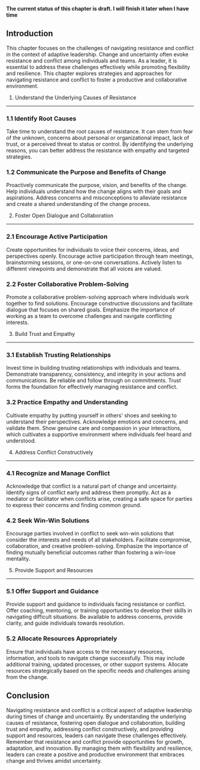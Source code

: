 **The current status of this chapter is draft. I will finish it later when I have time**

Introduction
------------

This chapter focuses on the challenges of navigating resistance and conflict in the context of adaptive leadership. Change and uncertainty often evoke resistance and conflict among individuals and teams. As a leader, it is essential to address these challenges effectively while promoting flexibility and resilience. This chapter explores strategies and approaches for navigating resistance and conflict to foster a productive and collaborative environment.

1. Understand the Underlying Causes of Resistance
-------------------------------------------------

### 1.1 Identify Root Causes

Take time to understand the root causes of resistance. It can stem from fear of the unknown, concerns about personal or organizational impact, lack of trust, or a perceived threat to status or control. By identifying the underlying reasons, you can better address the resistance with empathy and targeted strategies.

### 1.2 Communicate the Purpose and Benefits of Change

Proactively communicate the purpose, vision, and benefits of the change. Help individuals understand how the change aligns with their goals and aspirations. Address concerns and misconceptions to alleviate resistance and create a shared understanding of the change process.

2. Foster Open Dialogue and Collaboration
-----------------------------------------

### 2.1 Encourage Active Participation

Create opportunities for individuals to voice their concerns, ideas, and perspectives openly. Encourage active participation through team meetings, brainstorming sessions, or one-on-one conversations. Actively listen to different viewpoints and demonstrate that all voices are valued.

### 2.2 Foster Collaborative Problem-Solving

Promote a collaborative problem-solving approach where individuals work together to find solutions. Encourage constructive discussions and facilitate dialogue that focuses on shared goals. Emphasize the importance of working as a team to overcome challenges and navigate conflicting interests.

3. Build Trust and Empathy
--------------------------

### 3.1 Establish Trusting Relationships

Invest time in building trusting relationships with individuals and teams. Demonstrate transparency, consistency, and integrity in your actions and communications. Be reliable and follow through on commitments. Trust forms the foundation for effectively managing resistance and conflict.

### 3.2 Practice Empathy and Understanding

Cultivate empathy by putting yourself in others' shoes and seeking to understand their perspectives. Acknowledge emotions and concerns, and validate them. Show genuine care and compassion in your interactions, which cultivates a supportive environment where individuals feel heard and understood.

4. Address Conflict Constructively
----------------------------------

### 4.1 Recognize and Manage Conflict

Acknowledge that conflict is a natural part of change and uncertainty. Identify signs of conflict early and address them promptly. Act as a mediator or facilitator when conflicts arise, creating a safe space for parties to express their concerns and finding common ground.

### 4.2 Seek Win-Win Solutions

Encourage parties involved in conflict to seek win-win solutions that consider the interests and needs of all stakeholders. Facilitate compromise, collaboration, and creative problem-solving. Emphasize the importance of finding mutually beneficial outcomes rather than fostering a win-lose mentality.

5. Provide Support and Resources
--------------------------------

### 5.1 Offer Support and Guidance

Provide support and guidance to individuals facing resistance or conflict. Offer coaching, mentoring, or training opportunities to develop their skills in navigating difficult situations. Be available to address concerns, provide clarity, and guide individuals towards resolution.

### 5.2 Allocate Resources Appropriately

Ensure that individuals have access to the necessary resources, information, and tools to navigate change successfully. This may include additional training, updated processes, or other support systems. Allocate resources strategically based on the specific needs and challenges arising from the change.

Conclusion
----------

Navigating resistance and conflict is a critical aspect of adaptive leadership during times of change and uncertainty. By understanding the underlying causes of resistance, fostering open dialogue and collaboration, building trust and empathy, addressing conflict constructively, and providing support and resources, leaders can navigate these challenges effectively. Remember that resistance and conflict provide opportunities for growth, adaptation, and innovation. By managing them with flexibility and resilience, leaders can create a positive and productive environment that embraces change and thrives amidst uncertainty.
